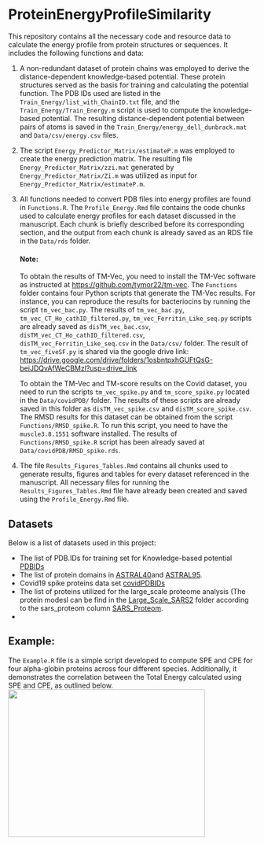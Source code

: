 # ProteinEnergyProfileSimilarity
This repository contains all the necessary code and resource data to calculate the energy profile from protein structures or sequences. It includes the following functions and data:

1. A non-redundant dataset of protein chains was employed to derive the distance-dependent knowledge-based potential. These protein structures served as the basis for training and calculating the potential function. The PDB IDs used are listed in the `Train_Energy/list_with_ChainID.txt` file, and the `Train_Energy/Train_Energy.m` script is used to compute the knowledge-based potential. The resulting distance-dependent potential between pairs of atoms is saved in the `Train_Energy/energy_dell_dunbrack.mat` and `Data/csv/energy.csv` files.

2. The script `Energy_Predictor_Matrix/estimateP.m` was employed to create the energy prediction matrix. The resulting file `Energy_Predictor_Matrix/zzi.mat` generated by `Energy_Predictor_Matrix/Zi.m` was utilized as input for `Energy_Predictor_Matrix/estimateP.m`.

3. All functions needed to convert PDB files into energy profiles are found in `Functions.R`. The `Profile_Energy.Rmd` file contains the code chunks used to calculate energy profiles for each dataset discussed in the manuscript. Each chunk is briefly described before its corresponding section, and the output from each chunk is already saved as an RDS file in the `Data/rds` folder.

    #### Note:
   To obtain the results of TM-Vec, you need to install the TM-Vec software as instructed at https://github.com/tymor22/tm-vec. The `Functions` folder contains four Python scripts that generate the TM-Vec results. For instance, you can reproduce the results for bacteriocins by running the script `tm_vec_bac.py`. The results of `tm_vec_bac.py`, `tm_vec_CT_Ho_cathID_filtered.py`, `tm_vec_Ferritin_Like_seq.py` scripts are already saved  as `disTM_vec_bac.csv`, `disTM_vec_CT_Ho_cathID_filtered.csv`, `disTM_vec_Ferritin_Like_seq.csv` in the `Data/csv/` folder. The result of `tm_vec_fiveSF.py` is shared via the google drive link:
   https://drive.google.com/drive/folders/1osbntpxhGUFtQsG-beiJDQvAfWeCBMzl?usp=drive_link
   

   To obtain the TM-Vec and TM-score results on the Covid dataset, you need to run the scripts `tm_vec_spike.py` and `tm_score_spike.py` located in the `Data/covidPDB/` folder. The results of these scripts are already saved in this folder as `disTM_vec_spike.csv` and `disTM_score_spike.csv`. The RMSD results for this dataset can be obtained from the script `Functions/RMSD_spike.R`. To run this script, you need to have the `muscle3.8.1551` software installed. The results of `Functions/RMSD_spike.R` script has been already saved at `Data/covidPDB/RMSD_spike.rds`.

5. The file `Results_Figures_Tables.Rmd` contains all chunks used to generate results, figures and tables for every dataset referenced in the manuscript. All necessary files for running the `Results_Figures_Tables.Rmd` file have already been created and saved using the `Profile_Energy.Rmd` file.

 ## Datasets
Below is a list of datasets used in this project:
- The list of PDB.IDs for training set for Knowledge-based potential [PDBIDs](Train_Energy/list_with_chainID_rm_Olaps.txt)
- The list of protein domains in [ASTRAL40](Data/csv/astral-scopedom-seqres-gd-sel-gs-bib-40-2.08.fa)and [ASTRAL95](Data/csv/astral-scopedom-seqres-gd-sel-gs-bib-95-2.08.fa).
- Covid19 spike proteins data set [covidPDBIDs](Data/covidPDB/)
- The list of proteins utilized for the large_scale proteome analysis (The protein modesl can be find in the [Large_Scale_SARS2](Data/Large_Scale_SARS2) folder according to the sars_proteom column [SARS_Proteom](Data/Large_Scale_SARS2/sars_proteom.csv).
- 

 ## Example:
The `Example.R` file is a simple script developed to compute SPE and CPE for four alpha-globin proteins across four different species. Additionally, it demonstrates the correlation between the Total Energy calculated using SPE and CPE, as outlined below.
<img src="https://github.com/user-attachments/assets/6229e59f-8869-43f3-b864-94e6ddb8f740" width="400" height="300">
